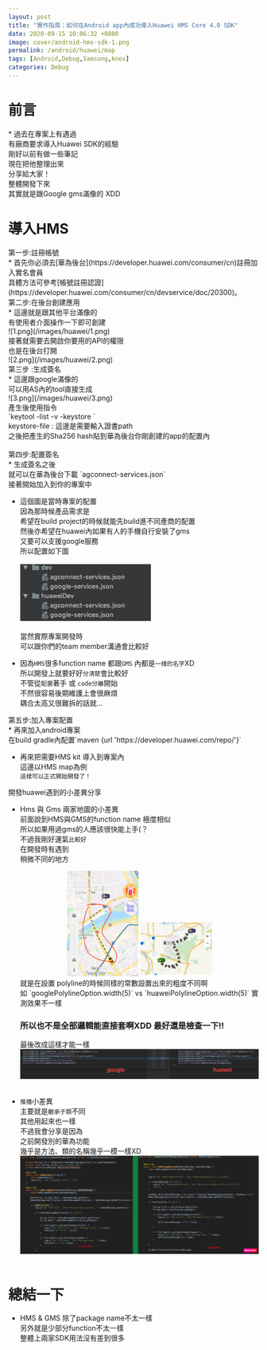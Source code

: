 ```yaml
---
layout: post
title: "實作指南：如何在Android app內成功導入Huawei HMS Core 4.0 SDK"
date: 2020-09-15 10:06:32 +0800
image: cover/android-hms-sdk-1.png
permalink: /android/huawei/map
tags: [Android,Debug,Samsung,knox]
categories: Debug
---
```


<h1 class="c-border-main-title">前言</h1>
* 過去在專案上有遇過<br>
有廠商要求導入Huawei SDK的經驗<br>
剛好以前有做一些筆記<br>
現在把他整理出來<br>
分享給大家！<br>
整體開發下來<br>
其實就是跟Google gms滿像的 XDD <br>

<h1 class="c-border-main-title">導入HMS</h1>


<div class="c-border-content-title-1">第一步:註冊帳號</div>
* 首先你必須去[華為後台](https://developer.huawei.com/consumer/cn)註冊加入實名會員<br>
 具體方法可參考[帳號註冊認證](https://developer.huawei.com/consumer/cn/devservice/doc/20300)。

<div class="c-border-content-title-1">第二步:在後台創建應用</div>
 * 這邊就是跟其他平台滿像的<br>
 有使用者介面操作一下即可創建<br>
 ![1.png](/images/huawei/1.png)<br>
 接著就需要去開啟你要用的API的權限<br>
 也是在後台打開<br>
 ![2.png](/images/huawei/2.png)<br>

<div class="c-border-content-title-1">第三步 :生成簽名</div>
 * 這邊跟google滿像的<br>
 可以用AS內的tool直接生成<br>
 ![3.png](/images/huawei/3.png)<br>
 產生後使用指令<br>
 `keytool -list -v -keystore <keystore-file>`<br>
 keystore-file : 這邊是需要輸入證書path<br>
 之後把產生的Sha256 hash貼到華為後台你剛創建的app的配置內<br><br>


<div class="c-border-content-title-1">第四步:配置簽名</div>
  * 生成簽名之後<br>
  就可以在華為後台下載 `agconnect-services.json`<br>
  接著開始加入到你的專案中<br>

  * 這個圖是當時專案的配置<br>
  因為那時候產品需求是<br>
  希望在build project的時候就能先build進不同產商的配置<br>
  然後亦希望在huawei內如果有人的手機自行安裝了gms<br>
  又要可以支援google服務<br>
  所以配置如下圖<br><br>
  ![4.png](/images/huawei/4.png)<br><br>
  當然實際專案開發時<br>
  可以跟你們的team member溝通會比較好<br>

  * 因為`HMS`很多function name 都跟`GMS` 內都是`一樣的名字`XD<br>
  所以開發上就要好好`分清楚`會比較好<br>
  不管從`配置`著手 或 `code分離`開始<br>
  不然很容易後期維護上會很麻煩<br>
  耦合太高又很難拆的話就...<br>

<div class="c-border-content-title-1">第五步:加入專案配置</div>
  * 再來加入android專案 <br>
    在build gradle內配置`maven {url 'https://developer.huawei.com/repo/'}`
    <script src="https://gist.github.com/KuanChunChen/1ca47854f0a1eb3c94565c3512725050.js"></script>
    <br>

  * 再來把需要HMS kit 導入到專案內<br>
    這邊以HMS map為例<br>
    <script src="https://gist.github.com/KuanChunChen/631f00b79f69c96bd2a226c58eff5199.js"></script>
    `這樣可以正式開始開發了！`


<div class="c-border-content-title-4">開發huawei遇到的小差異分享</div>

 * Hms 與 Gms 兩家地圖的小差異<br>
   前面說到HMS與GMS的function name 極度相似<br>
   所以如果用過gms的人應該很快能上手(？<br>
   不過我剛好運氣`比較好`<br>
   在開發時有遇到<br>
   稍微不同的地方<br>
   <div align="center">
     <img src="/images/huawei/6.png" alt="Cover" width="30%" >
     <img src="/images/huawei/7.png" alt="Cover" width="30%" >
   </div>
   就是在設置 polyline的時候同樣的常數設置出來的粗度不同啊<br>
   如 `googlePolylineOption.width(5)` vs `huaweiPolylineOption.width(5)`
   實測效果不一樣<br>

   ### 所以也不是全部邏輯能直接套啊XDD 最好還是檢查一下!!

   最後改成這樣才能一樣<br>
   ![5.png](/images/huawei/5.png)<br><br>

 * `推播`小差異<br>
   主要就是`繼承子類`不同<br>
   其他用起來也一樣<br>
   不過我會分享是因為<br>
   之前開發別的華為功能<br>
   幾乎是方法、類的名稱幾乎一模一樣XD<br>
   ![8.png](/images/huawei/8.png)<br><br>


<h1 class="c-border-main-title">總結一下</h1>

 * HMS & GMS 除了package name不太一樣<br>
 另外就是少部分function不太一樣<br>
 整體上兩家SDK用法沒有差到很多<br>
